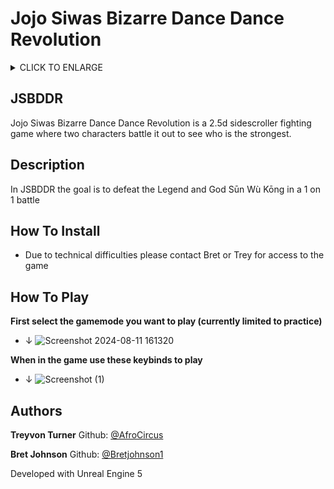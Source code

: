 # Jojo Siwas Bizarre Dance Dance Revolution

<details>
        <summary>
        CLICK TO ENLARGE
        </summary>
         <a href="#JSBDDR">JSBDDR</a>
        <br>
         <a href="#Description">Description</a>
        <br>
        <a href="#How to install">How To Install</a>
        <br>
        <a href="#How to play">How To Play</a>
        <br>
        <a href="#Authors">Authors</a>
</details>

## <span id="JSBDDR">JSBDDR</span>
Jojo Siwas Bizarre Dance Dance Revolution is a 2.5d sidescroller fighting game where two characters battle it out to see who is the strongest.
## <span id="description">Description</span>
In JSBDDR the goal is to defeat the Legend and God Sūn Wù Kōng in a 1 on 1 battle
## <span id="how to install">How To Install</span>

* Due to technical difficulties please contact Bret or Trey for access to the game
## <span id="how to play">How To Play</span>

**First select the gamemode you want to play (currently limited to practice)**
* ↓
![Screenshot 2024-08-11 161320](https://github.com/user-attachments/assets/dddc7870-6c80-4c1d-8ab9-8652e47d8e19)

**When in the game use these keybinds to play**
* ↓
![Screenshot (1)](https://github.com/user-attachments/assets/fc328bf4-bd83-4ecf-9dd2-c73c6bf846b8)



## <span id="authors">Authors</span>
**Treyvon Turner**
 Github: [@AfroCircus](https://github.com/AfroCircus64)

**Bret Johnson**
 Github: [@Bretjohnson1](https://github.com/Bretjohnson1)


Developed with Unreal Engine 5
